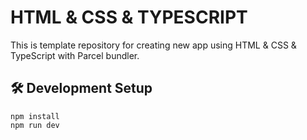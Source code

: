 # HTML & CSS & TYPESCRIPT
This is template repository for creating new app using HTML & CSS & TypeScript with Parcel bundler.


## 🛠 Development Setup
``` shell
npm install
npm run dev
```